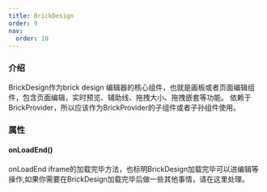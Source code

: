 ```yaml
---
title: BrickDesign
order: 9
nav:
  order: 10
---
```


### 介绍

BrickDesign作为brick design 编辑器的核心组件，也就是画板或者页面编辑组件，包含页面编辑，实时预览、辅助线、拖拽大小、拖拽嵌套等功能。
依赖于BrickProvider，所以应该作为BrickProvider的子组件或者子孙组件使用。

### 属性
#### onLoadEnd()
onLoadEnd iframe的加载完毕方法，也标明BrickDesign加载完毕可以进编辑等操作,如果你需要在BrickDesign加载完毕后做一些其他事情，请在这里处理。

